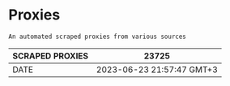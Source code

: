 # Proxies
    An automated scraped proxies from various sources

| SCRAPED PROXIES | 23725            |
|-----------------|---------------------------|
| DATE            | 2023-06-23 21:57:47 GMT+3          |